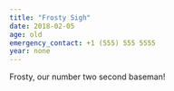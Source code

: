 ```yaml
---
title: "Frosty Sigh"
date: 2018-02-05
age: old
emergency_contact: +1 (555) 555 5555
year: none
---
```


Frosty, our number two second baseman!
